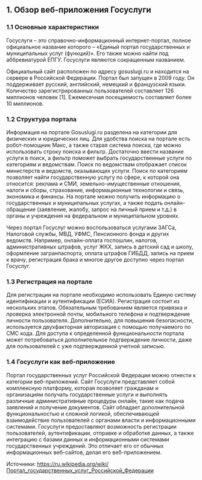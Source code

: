 ## 1. Обзор веб-приложения Госуслуги

### 1.1 Основные характеристики

Госуслуги – это справочно-информационный интернет-портал, полное официальное название которого – «Единый портал государственных и муниципальных услуг (функций)». Его также можно найти под аббревиатурой ЕПГУ. Госуслуги являются сокращенным названием.

Официальный сайт расположен по адресу gosuslugi.ru и находится на сервере в Российской Федерации. Портал был запущен в 2009 году. 
Он поддерживает русский, английский, немецкий и французский языки. 
Количество зарегистрированных пользователей составляет 126 миллионов человек [1]. Ежемесячная посещаемость составляет более 10 миллионов.

### 1.2 Структура портала

Информация на портале Gosuslugi.ru разделена на категории для физических и юридических лиц.
Для удобства поиска на портале есть робот-помощник Макс, а также старая система поиска, где можно использовать строку поиска и фильтр. Достаточно ввести название услуги в поиск, а фильтр поможет выбрать государственные услуги по категориям и ведомствам.
Поиск по ведомствам отображает список министерств и ведомств, оказывающих услуги.
Поиск по категориям позволяет найти государственную услугу по сфере, к которой она относится: реклама и СМИ, земельно-имущественные отношения, налоги и сборы, страхование, информационные технологии и связь, экономика и финансы.
На портале можно получить информацию о государственных и муниципальных услугах, а также подать онлайн-обращение (заявление, жалобу, запрос на личный прием и т.д.) в органы и учреждения на федеральном и муниципальном уровнях.

Через портал Госуслуг можно воспользоваться услугами ЗАГСа, Налоговой службы, МВД, УФМС, Пенсионного фонда и других ведомств. Например, онлайн-оплата госпошлин, налогов, административных штрафов, услуг ЖКХ, запись в детский сад и школу, оформление загранпаспорта, оплата штрафов ГИБДД, запись на прием к врачу, регистрация брака и многое другое доступно через портал Госуслуг. 

### 1.3 Регистрация на портале

Для регистрации на портале необходимо использовать Единую систему идентификации и аутентификации (ЕСИА). Регистрация состоит из нескольких этапов. Обязательным требованием является привязка и проверка электронной почты, мобильного телефона и подтверждение личности пользователя. Дополнительно, для повышения безопасности, используется двухфакторная авторизация с помощью получаемого по СМС кода.
Для доступа к определенной функциональности портала может потребоваться дополнительное подтверждение личности, даже для пользователей с уже подтвержденной учетной записью.

### 1.4 Госуслуги как веб-приложение

Портал государственных услуг Российской Федерации можно отнести к категории веб-приложений. 
Сайт Госуслуги представляет собой комплексную платформу, которая позволяет гражданам и организациям получать государственные услуги и выполнять различные административные процедуры онлайн, такие как подача заявлений и получение документов. Сайт обладает дополнительной функциональностью и сложной логикой, обеспечивающей взаимодействие пользователей с органами власти и информационными системами.
Госуслуги предоставляют возможность регистрации пользователей, аутентификации, отправке и обработке данных, а также интеграцию с базами данных и информационными системами государственных учреждений. Это отличает его от обычных информационных веб-сайтов, делая его веб-приложением.

Источники:
https://ru.wikipedia.org/wiki/Портал_государственных_услуг_Российской_Федерации 
 

